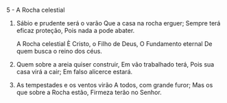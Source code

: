 5 - A Rocha celestial

1. Sábio e prudente será o varão
   Que a casa na rocha erguer;
   Sempre terá eficaz proteção,
   Pois nada a pode abater.

   A Rocha celestial
   È Cristo, o Filho de Deus,
   O Fundamento eternal
   De quem busca o reino dos céus.

2. Quem sobre a areia quiser construir,
   Em vão trabalhado terá,
   Pois sua casa virá a cair;
   Em falso alicerce estará.

3. As tempestades e os ventos virão
   A todos, com grande furor;
   Mas os que sobre a Rocha estão,
   Firmeza terão no Senhor.
